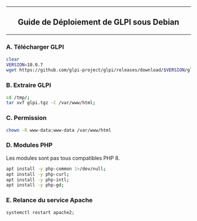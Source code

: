 --------------------------------------------------------------------------------------------------------------------------------------------
## <p align='center'> Guide de Déploiement de GLPI sous Debian </p>

--------------------------------------------------------------------------------------------------------------------------------------------
### A. Télécharger GLPI
```bash
clear
VERSION=10.0.7
wget https://github.com/glpi-project/glpi/releases/download/$VERSION/glpi-$VERSION.tgz -O /tmp/glpi.tgz 2>/dev/null;
```

### B. Extraire GLPI
```bash
cd /tmp/;
tar xvf glpi.tgz -C /var/www/html;
```

### C. Permission
```bash
chown -R www-data:www-data /var/www/html
```

### D. Modules PHP
Les modules sont pas tous compatibles PHP 8.
```bash
apt install -y php-common 1>/dev/null;
apt install -y php-curl;
apt install -y php-intl;
apt install -y php-gd;
```

### E. Relance du service Apache
```
systemctl restart apache2;
```
